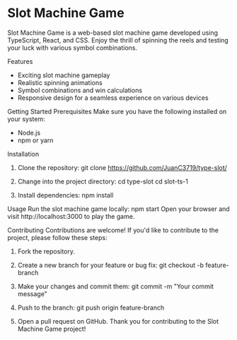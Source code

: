 # Slot Machine Game

Slot Machine Game is a web-based slot machine game developed using TypeScript, React, and CSS. Enjoy the thrill of spinning the reels and testing your luck with various symbol combinations.

Features
- Exciting slot machine gameplay
- Realistic spinning animations
- Symbol combinations and win calculations
- Responsive design for a seamless experience on various devices

Getting Started
Prerequisites
Make sure you have the following installed on your system:
- Node.js
- npm or yarn

Installation
1. Clone the repository:
   git clone https://github.com/JuanC3719/type-slot/

2. Change into the project directory:
   cd type-slot
   cd slot-ts-1

4. Install dependencies:
   npm install

Usage
Run the slot machine game locally:
npm start
Open your browser and visit http://localhost:3000 to play the game.

Contributing
Contributions are welcome! If you'd like to contribute to the project, please follow these steps:
1. Fork the repository.
2. Create a new branch for your feature or bug fix:
   git checkout -b feature-branch

3. Make your changes and commit them:
   git commit -m "Your commit message"

4. Push to the branch:
   git push origin feature-branch

5. Open a pull request on GitHub.
Thank you for contributing to the Slot Machine Game project!
